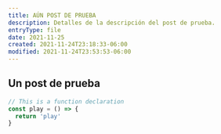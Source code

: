 ```yaml
---
title: AÚN POST DE PRUEBA
description: Detalles de la descripción del post de prueba.
entryType: file
date: 2021-11-25
created: 2021-11-24T23:18:33-06:00
modified: 2021-11-24T23:53:53-06:00
---
```


## Un post de prueba

<v-img src="/un-post-de-prueba/3864616ed8591086958cb9e6bd332dca.jpg" alt="Chile triste" />

```javascript
// This is a function declaration
const play = () => {
  return 'play' 
} 
```
